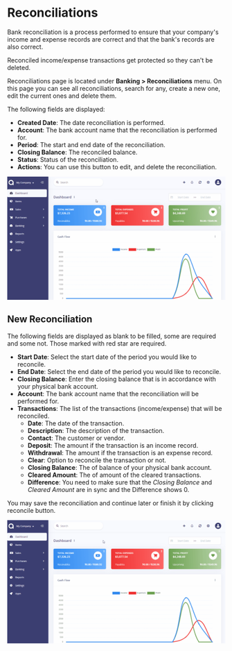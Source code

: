 Reconciliations
===============

Bank reconciliation is a process performed to ensure that your company's income and expense records are correct and that the bank's records are also correct.

Reconciled income/expense transactions get protected so they can't be deleted.

Reconciliations page is located under **Banking > Reconciliations** menu. On this page you can see all reconciliations, search for any, create a new one, edit the current ones and delete them.

The following fields are displayed:

- **Created Date**: The date reconciliation is performed.
- **Account**: The bank account name that the reconciliation is performed for.
- **Period**: The start and end date of the reconciliation.
- **Closing Balance**: The reconciled balance.
- **Status**: Status of the reconciliation.
- **Actions**: You can use this button to edit, and delete the reconciliation.

![reconciliations list](_images/reconciliations.gif)

## New Reconciliation

The following fields are displayed as blank to be filled, some are required and some not. Those marked with red star are required.

- **Start Date**: Select the start date of the period you would like to reconcile.
- **End Date**: Select the end date of the period you would like to reconcile.
- **Closing Balance**: Enter the closing balance that is in accordance with your physical bank account.
- **Account**: The bank account name that the reconciliation will be performed for.
- **Transactions**: The list of the transactions (income/expense) that will be reconciled.
    - **Date**: The date of the transaction.
    - **Description**: The description of the transaction.
    - **Contact**: The customer or vendor.
    - **Deposit**: The amount if the transaction is an income record.
    - **Withdrawal**: The amount if the transaction is an expense record.
    - **Clear**: Option to reconcile the transaction or not.
    - **Closing Balance**: The of balance of your physical bank account.
    - **Cleared Amount**: The of amount of the cleared transactions.
    - **Difference**: You need to make sure that the *Closing Balance* and *Cleared Amount* are in sync and the Difference shows 0.

You may save the reconciliation and continue later or finish it by clicking reconcile button.

![reconciliations form](_images/reconciliations-add-new.gif)

